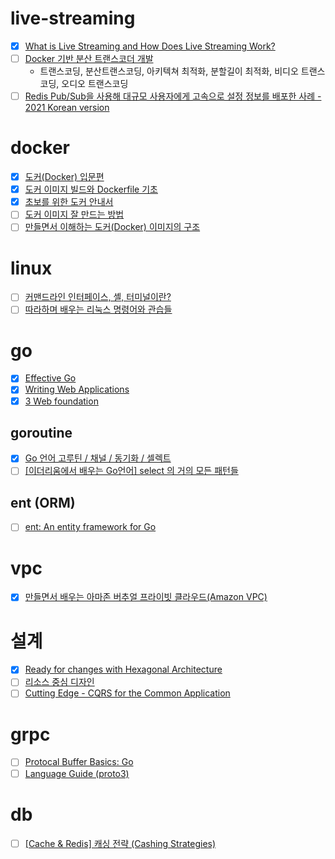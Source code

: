 # live-streaming

- [x] [What is Live Streaming and How Does Live Streaming Work?](https://ottverse.com/what-is-live-streaming-how-does-livestreaming-work/)
- [ ] [Docker 기반 분산 트랜스코더 개발](https://d2.naver.com/helloworld/3661677)
  - 트랜스코딩, 분산트랜스코딩, 아키텍쳐 최적화, 분할길이 최적화, 비디오 트랜스코딩, 오디오 트랜스코딩
- [ ] [Redis Pub/Sub을 사용해 대규모 사용자에게 고속으로 설정 정보를 배포한 사례 - 2021 Korean version](https://www.youtube.com/watch?v=CENLaIz2Yb8)

# docker

- [x] [도커(Docker) 입문편](https://www.44bits.io/ko/post/easy-deploy-with-docker)
- [x] [도커 이미지 빌드와 Dockerfile 기초](https://www.44bits.io/ko/post/building-docker-image-basic-commit-diff-and-dockerfile)
- [x] [초보를 위한 도커 안내서](https://subicura.com/2017/01/19/docker-guide-for-beginners-1.html)
- [ ] [도커 이미지 잘 만드는 방법](https://jonnung.dev/docker/2020/04/08/optimizing-docker-images/)
- [ ] [만들면서 이해하는 도커(Docker) 이미지의 구조](https://www.44bits.io/ko/post/how-docker-image-work)

# linux

- [ ] [커맨드라인 인터페이스, 셸, 터미널이란?](https://www.44bits.io/ko/keyword/command-line-interface-cli-shell-and-terminal)
- [ ] [따라하며 배우는 리눅스 명령어와 관습들](https://www.44bits.io/ko/post/linux-and-mac-command-line-survival-guide-for-beginner)

# go

- [x] [Effective Go](https://golang.org/doc/effective_go#web_server)
- [x] [Writing Web Applications](https://golang.org/doc/articles/wiki/#tmp_1/)
- [x] [3 Web foundation](https://astaxie.gitbooks.io/build-web-application-with-golang/content/en/03.0.html)

## goroutine

- [x] [Go 언어 고루틴 / 채널 / 동기화 / 셀렉트](https://judo0179.tistory.com/88)
- [ ] [[이더리움에서 배우는 Go언어] select 의 거의 모든 패턴들](https://hamait.tistory.com/1017)

## ent (ORM)

- [ ] [ent: An entity framework for Go](https://entgo.io/docs/getting-started)

# vpc

- [x] [만들면서 배우는 아마존 버추얼 프라이빗 클라우드(Amazon VPC)](https://www.44bits.io/ko/post/understanding_aws_vpc#%EB%93%A4%EC%96%B4%EA%B0%80%EB%A9%B0-%EC%95%84%EB%A7%88%EC%A1%B4-vpc%EB%A5%BC-%EA%BC%AD-%EC%9D%B4%ED%95%B4%ED%95%B4%EC%95%BC%ED%95%98%EB%82%98%EC%9A%94)

# 설계

- [x] [Ready for changes with Hexagonal Architecture](https://netflixtechblog.com/ready-for-changes-with-hexagonal-architecture-b315ec967749)
- [ ] [리소스 중심 디자인](https://cloud.google.com/apis/design/resources#resources)
- [ ] [Cutting Edge - CQRS for the Common Application](https://docs.microsoft.com/en-us/archive/msdn-magazine/2015/june/cutting-edge-cqrs-for-the-common-application)

# grpc

- [ ] [Protocal Buffer Basics: Go](https://developers.google.com/protocol-buffers/docs/gotutorial)
- [ ] [Language Guide (proto3)](https://developers.google.com/protocol-buffers/docs/proto3/)

# db

- [ ] [[Cache & Redis] 캐싱 전략 (Cashing Strategies)](https://sabarada.tistory.com/142)
